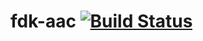 # fdk-aac [![Build Status](https://travis-ci.org/clearfraction/fdk-aac.svg?branch=master)](https://travis-ci.org/clearfraction/fdk-aac)

